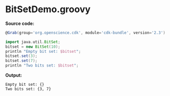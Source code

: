 # BitSetDemo.groovy
**Source code:**
```groovy
@Grab(group='org.openscience.cdk', module='cdk-bundle', version='2.3')

import java.util.BitSet;
bitset = new BitSet(10);
println "Empty bit set: $bitset";
bitset.set(3);
bitset.set(7);
println "Two bits set: $bitset";
```
**Output:**
```plain
Empty bit set: {}
Two bits set: {3, 7}
```
